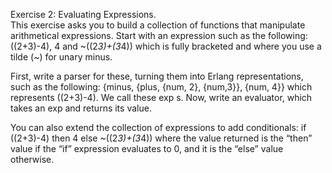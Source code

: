 Exercise 2: Evaluating Expressions.                                                                                                                                                                                                     
This exercise asks you to build a collection of functions that manipulate arithmetical expressions. Start with an expression such as the following: ((2+3)-4), 4 and ~((2*3)+(3*4)) which is fully bracketed and where you use a tilde (~) for unary minus.
                                                                                                                                                                                                                                        
First, write a parser for these, turning them into Erlang representations, such as the following: {minus, {plus, {num, 2}, {num,3}}, {num, 4}} which represents ((2+3)-4). We call these exp s. Now, write an evaluator, which takes an exp and returns its value.
                                                                                                                                                                                                                                        
You can also extend the collection of expressions to add conditionals: if ((2+3)-4) then 4 else ~((2*3)+(3*4)) where the value returned is the “then” value if the “if” expression evaluates to 0, and it is the “else” value otherwise.